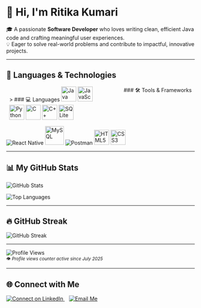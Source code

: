 # 👋 Hi, I'm Ritika Kumari

🎓 A passionate **Software Developer** who loves writing clean, efficient Java code and crafting meaningful user experiences.  
💡 Eager to solve real-world problems and contribute to impactful, innovative projects.

---

## 🚀 Languages & Technologies

<p align="center">
  <span align="left" style="display:inline-block; width:48%; vertical-align:top;">>
  ### 💻 Languages
  <img src="https://cdn.jsdelivr.net/gh/devicons/devicon/icons/java/java-original.svg" width="40" title="Java"/>
  <img src="https://cdn.jsdelivr.net/gh/devicons/devicon/icons/javascript/javascript-original.svg" width="40" title="JavaScript"/>
  <img src="https://cdn.jsdelivr.net/gh/devicons/devicon/icons/python/python-original.svg" width="40" title="Python"/>
  <img src="https://cdn.jsdelivr.net/gh/devicons/devicon/icons/c/c-original.svg" width="40" title="C"/>
  <img src="https://cdn.jsdelivr.net/gh/devicons/devicon/icons/cplusplus/cplusplus-original.svg" width="40" title="C++"/>
  <img src="https://cdn.jsdelivr.net/gh/devicons/devicon/icons/sqlite/sqlite-original.svg" width="40" title="SQLite"/>
</span>

 <span align="right" style="display:inline-block; width:48%; vertical-align:top;">
### 🛠️ Tools & Frameworks
<p >
  <img src="https://img.shields.io/badge/React_Native-20232A?style=flat-square&logo=react&logoColor=61DAFB" title="React Native"/>
  <img src="https://cdn.jsdelivr.net/gh/devicons/devicon/icons/mysql/mysql-original-wordmark.svg" width="50" title="MySQL"/>
  <img src="https://img.shields.io/badge/Postman-FF6C37?style=flat-square&logo=postman&logoColor=white" title="Postman"/>
  <img src="https://cdn.jsdelivr.net/gh/devicons/devicon/icons/html5/html5-original.svg" width="40" title="HTML5"/>
  <img src="https://cdn.jsdelivr.net/gh/devicons/devicon/icons/css3/css3-original.svg" width="40" title="CSS3"/>
 </span>
</p>

---

## 📊 My GitHub Stats

![GitHub Stats](https://github-readme-stats.vercel.app/api?username=Cayra19&show_icons=true&theme=tokyonight)  

![Top Languages](https://github-readme-stats.vercel.app/api/top-langs/?username=Cayra19&layout=compact&theme=tokyonight)  

---

## 🔥 GitHub Streak
![GitHub Streak](https://github-readme-streak-stats.herokuapp.com?user=Cayra19&theme=tokyonight) 

---

![Profile Views](https://komarev.com/ghpvc/?username=Cayra19&label=Profile%20views&color=0e75b6&style=flat)  
<sub>👁️ *Profile views counter active since July 2025*</sub>

---

## 🌐 Connect with Me

<p align="left">
  <a href="https://www.linkedin.com/in/ritika-kumari19/" target="_blank">
    <img src="https://img.icons8.com/fluent/48/000000/linkedin.png" title="Connect on LinkedIn"/>
  </a>
  &nbsp;&nbsp;
  <a href="mailto:ritika1905kumari@gmail.com?subject=Feedback&body=Message" target="_blank">
    <img src="https://img.icons8.com/color/48/000000/gmail-new.png" title="Email Me"/>
  </a>
</p>
